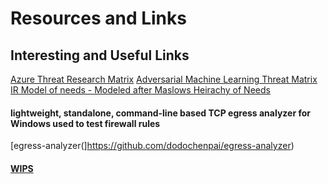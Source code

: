 # Resources and Links

## Interesting and Useful Links 

[Azure Threat Research Matrix](https://microsoft.github.io/Azure-Threat-Research-Matrix/) 
[Adversarial Machine Learning Threat Matrix](https://github.com/mitre/advmlthreatmatrix)
[IR Model of needs - Modeled after Maslows Heirachy of Needs](https://github.com/swannman/ircapabilities)


####  lightweight, standalone, command-line based TCP egress analyzer for Windows used to test firewall rules
[egress-analyzer(]https://github.com/dodochenpai/egress-analyzer)

#### [WIPS](https://documentation.meraki.com/MR/Monitoring_and_Reporting/Air_Marshal86)
